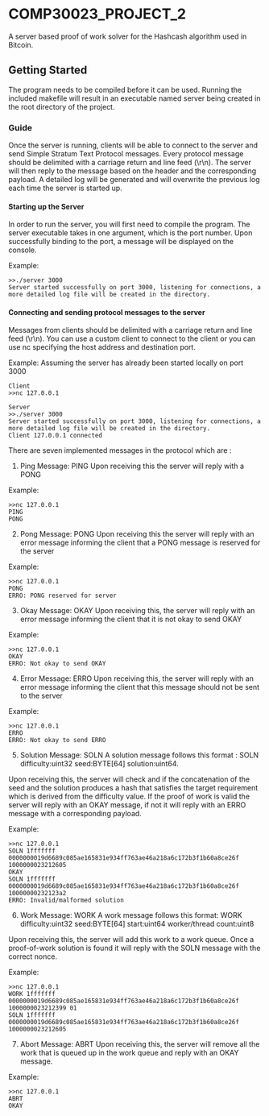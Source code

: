 # COMP30023_PROJECT_2
A server based proof of work solver for the Hashcash algorithm used in Bitcoin.


## Getting Started
 The program needs to be compiled before it can be used. Running the included makefile will result
 in an executable named server being created in the root directory of the project.
 
 

### Guide
Once the server is running, clients will be able to connect to the server and send Simple Stratum Text Protocol messages.
Every protocol message should be delimited with a carriage return and line feed (\r\n). The server will then reply to the
message based on the header and the corresponding payload. A detailed log will be generated and will overwrite the 
previous log each time the server is started up.

#### Starting up the Server
In order to run the server, you will first need to compile the program. The server executable takes in one argument, which
is the port number. Upon successfully binding to the port, a message will be displayed on the console.

Example:
```
>>./server 3000
Server started successfully on port 3000, listening for connections, a more detailed log file will be created in the directory.
```

#### Connecting and sending protocol messages to the server
Messages from clients should be delimited with a carriage return and line feed (\r\n). You can use a custom client to connect
to the client or you can use nc specifying the host address and destination port.

Example:
Assuming the server has already been started locally on port 3000
```
Client
>>nc 127.0.0.1
```

```
Server
>>./server 3000
Server started successfully on port 3000, listening for connections, a more detailed log file will be created in the directory.
Client 127.0.0.1 connected
```
There are seven implemented messages in the protocol which are :

1. Ping Message: PING
Upon receiving this the server will reply with a PONG

Example:
```
>>nc 127.0.0.1
PING
PONG
```

2. Pong Message: PONG
Upon receiving this the server will reply with an error message informing the client that a PONG message is reserved for the server

Example:
```
>>nc 127.0.0.1
PONG
ERRO: PONG reserved for server
```

3. Okay Message: OKAY
Upon receiving this, the server will reply with an error message informing the client that it is not okay to send OKAY

Example:
```
>>nc 127.0.0.1
OKAY
ERRO: Not okay to send OKAY
```

4. Error Message: ERRO
Upon receiving this, the server will reply with an error message informing the client that this message should not be sent
to the server

Example:
```
>>nc 127.0.0.1
ERRO
ERRO: Not okay to send ERRO
```

5. Solution Message: SOLN
 A solution message follows this format : SOLN difficulty:uint32 seed:BYTE[64] solution:uint64.
 
Upon receiving this, the server will check and if the concatenation of the seed and the solution produces a hash that satisfies
the target requirement which is derived from the difficulty value. If the proof of work is valid the server will reply with an
OKAY message, if not it will reply with an ERRO message with a corresponding payload.

Example:
```
>>nc 127.0.0.1
SOLN 1fffffff 0000000019d6689c085ae165831e934ff763ae46a218a6c172b3f1b60a8ce26f 1000000023212605
OKAY
SOLN 1fffffff 0000000019d6689c085ae165831e934ff763ae46a218a6c172b3f1b60a8ce26f 10000000232123a2
ERRO: Invalid/malformed solution
```

6. Work Message: WORK
A work message follows this format: WORK difficulty:uint32 seed:BYTE[64] start:uint64 worker/thread count:uint8

Upon receiving this, the server will add this work to a work queue. Once a proof-of-work solution is found it will reply with the SOLN message with the correct nonce.

Example:
```
>>nc 127.0.0.1
WORK 1fffffff 0000000019d6689c085ae165831e934ff763ae46a218a6c172b3f1b60a8ce26f 1000000023212399 01
SOLN 1fffffff 0000000019d6689c085ae165831e934ff763ae46a218a6c172b3f1b60a8ce26f 1000000023212605
```

7. Abort Message: ABRT
Upon receiving this, the server will remove all the work that is queued up in the work queue and reply with an OKAY message.

Example:
```
>>nc 127.0.0.1
ABRT
OKAY
```

